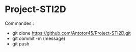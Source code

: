 # Project-STI2D

Commandes :
  - git clone https://github.com/Antotor45/Project-STI2D.git
  - git commit -m (message)
  - git push
